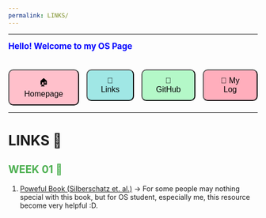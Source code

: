 ```yaml
---
permalink: LINKS/
---
```

---

<span style="color:#0000FF; font-weight:bold; font-size:larger;">Hello! Welcome to my OS Page </span>
<br><br>

<!-- Button container with animations -->
<div style="display: flex; gap: 15px; justify-content: center; margin-top: 20px;">

  <!-- Homepage Button -->
  <a href="https://rooout.github.io/os242/" style="text-decoration:none;">
    <button style="background-color: #FFC0CB; padding: 12px 20px; border-radius: 10px; font-size: medium; cursor: pointer; transition: transform 0.2s, background-color 0.2s;">
      🏠 Homepage
    </button>
  </a>

  <!-- Links Button -->
  <a href="https://rooout.github.io/os242/LINKS/" style="text-decoration:none;">
    <button style="background-color: #A0E7E5; padding: 12px 20px; border-radius: 10px; font-size: medium; cursor: pointer; transition: transform 0.2s, background-color 0.2s;">
      🔗 Links
    </button>
  </a>

  <!-- GitHub Button -->
  <a href="https://github.com/Rooout/os242" target="_blank" style="text-decoration:none;">
    <button style="background-color: #B4F8C8; padding: 12px 20px; border-radius: 10px; font-size: medium; cursor: pointer; transition: transform 0.2s, background-color 0.2s;">
      🔗 GitHub
    </button>
  </a>

  <!-- My Log Button -->
  <a href="https://rooout.github.io/os242/TXT/mylog.txt" target="_blank" style="text-decoration:none;">
    <button style="background-color: #FFAEBC; padding: 12px 20px; border-radius: 10px; font-size: medium; cursor: pointer; transition: transform 0.2s, background-color 0.2s;">
      📝 My Log
    </button>
  </a>

</div>

<!-- Hover effects for buttons -->
<!--<style>
	button:hover {
    		transform: scale(1.1);
    	background-color: #FFDEE9;
  	}

  	p {
    		text-align: center;
  	}

	div {
		display: flex;
		justify-content: center;
		gap: 15px;
    		flex-wrap: wrap; /* Ensures buttons wrap if the screen size is small */
  	}
</style>-->

---

# LINKS 🔗
<h2 style="color:#4CAF50">WEEK 01 🚩</h2>

1. [Poweful Book (Silberschatz et. al.)](https://codex.cs.yale.edu/avi/os-book/OS10/)
-> For some people may nothing special with this book, but for OS student, especially me, this resource become very helpful :D.
